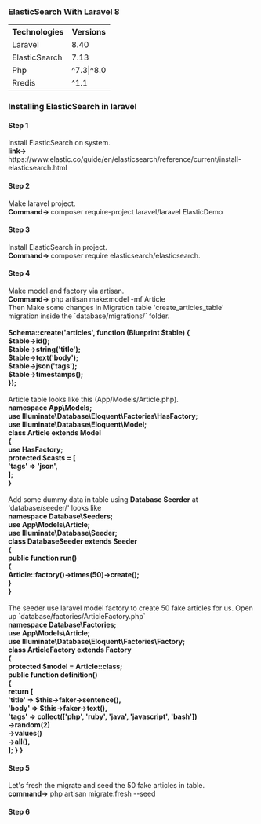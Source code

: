 <h3>ElasticSearch With Laravel 8</h3>
<table style="width:100%">
  <tr>
    <th>Technologies</th>
    <th>Versions</th> 
  </tr>
  <tr>
    <td>Laravel</td>
    <td>8.40</td>
  </tr>
  <tr>
    <td>ElasticSearch</td>
    <td>7.13</td>
   </tr>
  <tr>
    <td>Php</td>
    <td>^7.3|^8.0</td>
   </tr>
      <tr>
    <td>Rredis</td>
    <td>^1.1</td>
   </tr>
</table>

<h3>Installing ElasticSearch in laravel</h3>
<h4>Step 1</h4>
Install ElasticSearch on system.</br>
<b>link-> </b> https://www.elastic.co/guide/en/elasticsearch/reference/current/install-elasticsearch.html
<h4>Step 2</h4>
Make laravel project.</br>
<b>Command-> </b> composer require-project laravel/laravel ElasticDemo
<h4>Step 3</h4>
Install ElasticSearch in project.</br>
<b>Command-> </b> composer require elasticsearch/elasticsearch.
<h4>Step 4</h4>
Make model and factory via artisan.</br>
<b>Command-></b> php artisan make:model -mf Article </br>
Then Make some changes in Migration table 'create_articles_table'  migration inside the `database/migrations/` folder. </br>
</br>
<b>
 Schema::create('articles', function (Blueprint $table) { </br>
     $table->id();</br>
     $table->string('title');</br>
     $table->text('body');</br>
     $table->json('tags');</br>
     $table->timestamps();</br>
 });</b> </br>
 </br>
 Article table looks like this (App/Models/Article.php).</br>
 <b> <?php</br>
 namespace App\Models;</br>
 use Illuminate\Database\Eloquent\Factories\HasFactory;</br>
 use Illuminate\Database\Eloquent\Model;</br>
 class Article extends Model</br>
 {</br>
     use HasFactory;</br>
     protected $casts = [</br>
         'tags' => 'json',</br>
     ];</br>
 } </b></br>
</br>
Add some dummy data in table using <b>Database Seerder</b> at 'database/seeder/' looks like</br>
<b><?php</br>
 namespace Database\Seeders;</br>
 use App\Models\Article;</br>
 use Illuminate\Database\Seeder;</br>
 class DatabaseSeeder extends Seeder</br>
 {</br>
     public function run()</br>
     {</br>
         Article::factory()->times(50)->create();</br>
     }</br>
 } </b></br>
</br>
The seeder use laravel model factory to create 50 fake articles for us. Open up `database/factories/ArticleFactory.php` </br>
<b><?php</br>
 namespace Database\Factories;</br>
 use App\Models\Article;</br>
 use Illuminate\Database\Eloquent\Factories\Factory;</br>
 class ArticleFactory extends Factory</br>
 {</br>
     protected $model = Article::class;</br>
     public function definition()</br>
     {</br>
         return [</br>
             'title' => $this->faker->sentence(),</br>
             'body' => $this->faker->text(),</br>
             'tags' => collect(['php', 'ruby', 'java', 'javascript', 'bash'])</br>
                 ->random(2)</br>
                 ->values()</br>
                 ->all(),</br>
         ];
     }
 } </b>
</br>
<h4>Step 5</h4>
Let's fresh the migrate and seed the 50 fake articles in table.</br>
<b>command-></b> php artisan migrate:fresh --seed </br>
<h4>Step 6</h4>


 




